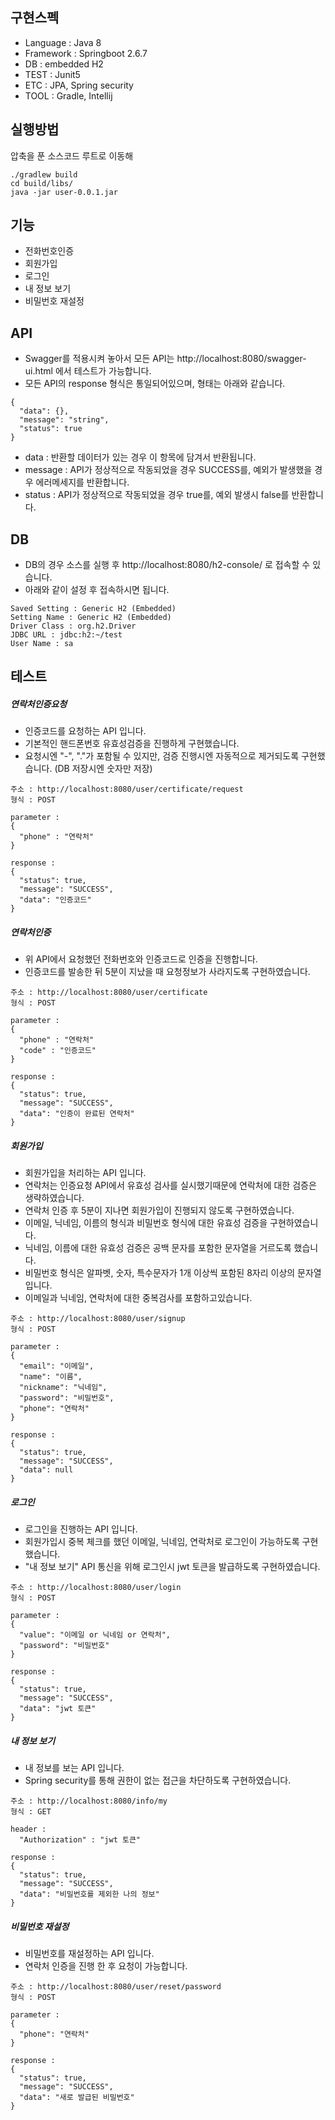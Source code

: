 ## 구현스펙
- Language : Java 8
- Framework : Springboot 2.6.7
- DB : embedded H2
- TEST : Junit5
- ETC : JPA, Spring security
- TOOL : Gradle, Intellij

## 실행방법
압축을 푼 소스코드 루트로 이동해 
```
./gradlew build
cd build/libs/
java -jar user-0.0.1.jar
```

## 기능
- 전화번호인증
- 회원가입
- 로그인
- 내 정보 보기
- 비밀번호 재설정

## API
- Swagger를 적용시켜 놓아서 모든 API는 http://localhost:8080/swagger-ui.html 에서 테스트가 가능합니다.
- 모든 API의 response 형식은 통일되어있으며, 형태는 아래와 같습니다.
```
{
  "data": {},
  "message": "string",
  "status": true
}
```
- data : 반환할 데이터가 있는 경우 이 항목에 담겨서 반환됩니다.
- message : API가 정상적으로 작동되었을 경우 SUCCESS를, 예외가 발생했을 경우 에러메세지를 반환합니다.
- status : API가 정상적으로 작동되었을 경우 true를, 예외 발생시 false를 반환합니다.

## DB
- DB의 경우 소스를 실행 후 http://localhost:8080/h2-console/ 로 접속할 수 있습니다.
- 아래와 같이 설정 후 접속하시면 됩니다.
```
Saved Setting : Generic H2 (Embedded)
Setting Name : Generic H2 (Embedded)
Driver Class : org.h2.Driver
JDBC URL : jdbc:h2:~/test
User Name : sa
```

## 테스트

##### 연락처인증요청
- 인증코드를 요청하는 API 입니다.
- 기본적인 핸드폰번호 유효성검증을 진행하게 구현했습니다.
- 요청시엔 "-", "."가 포함될 수 있지만, 검증 진행시엔 자동적으로 제거되도록 구현했습니다. (DB 저장시엔 숫자만 저장)
```
주소 : http://localhost:8080/user/certificate/request
형식 : POST

parameter : 
{
  "phone" : "연락처"
}

response : 
{
  "status": true,
  "message": "SUCCESS",
  "data": "인증코드"
}
```

##### 연락처인증
- 위 API에서 요청했던 전화번호와 인증코드로 인증을 진행합니다.
- 인증코드를 발송한 뒤 5분이 지났을 때 요청정보가 사라지도록 구현하였습니다.
```
주소 : http://localhost:8080/user/certificate
형식 : POST

parameter : 
{
  "phone" : "연락처"
  "code" : "인증코드"
}

response : 
{
  "status": true,
  "message": "SUCCESS",
  "data": "인증이 완료된 연락처"
}
```

##### 회원가입
- 회원가입을 처리하는 API 입니다.
- 연락처는 인증요청 API에서 유효성 검사를 실시했기때문에 연락처에 대한 검증은 생략하였습니다.
- 연락처 인증 후 5분이 지나면 회원가입이 진행되지 않도록 구현하였습니다.
- 이메일, 닉네임, 이름의 형식과 비밀번호 형식에 대한 유효성 검증을 구현하였습니다.
- 닉네임, 이름에 대한 유효성 검증은 공백 문자를 포함한 문자열을 거르도록 했습니다. 
- 비밀번호 형식은 알파벳, 숫자, 특수문자가 1개 이상씩 포함된 8자리 이상의 문자열입니다.
- 이메일과 닉네임, 연락처에 대한 중복검사를 포함하고있습니다.
```
주소 : http://localhost:8080/user/signup
형식 : POST

parameter : 
{
  "email": "이메일",
  "name": "이름",
  "nickname": "닉네임",
  "password": "비밀번호",
  "phone": "연락처"
}

response : 
{
  "status": true,
  "message": "SUCCESS",
  "data": null
}
```

##### 로그인
- 로그인을 진행하는 API 입니다.
- 회원가입시 중복 체크를 했던 이메일, 닉네임, 연락처로 로그인이 가능하도록 구현했습니다.
- "내 정보 보기" API 통신을 위해 로그인시 jwt 토큰을 발급하도록 구현하였습니다.
```
주소 : http://localhost:8080/user/login
형식 : POST

parameter : 
{
  "value": "이메일 or 닉네임 or 연락처",
  "password": "비밀번호"
}

response : 
{
  "status": true,
  "message": "SUCCESS",
  "data": "jwt 토큰"
}
```

##### 내 정보 보기
- 내 정보를 보는 API 입니다.
- Spring security를 통해 권한이 없는 접근을 차단하도록 구현하였습니다.
```
주소 : http://localhost:8080/info/my
형식 : GET

header : 
  "Authorization" : "jwt 토큰"

response : 
{
  "status": true,
  "message": "SUCCESS",
  "data": "비밀번호를 제외한 나의 정보"
}
```

##### 비밀번호 재설정
- 비밀번호를 재설정하는 API 입니다.
- 연락처 인증을 진행 한 후 요청이 가능합니다.
```
주소 : http://localhost:8080/user/reset/password
형식 : POST

parameter : 
{
  "phone": "연락처"
}

response : 
{
  "status": true,
  "message": "SUCCESS",
  "data": "새로 발급된 비밀번호"
}
```